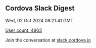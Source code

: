 ## Cordova Slack Digest
Wed, 02 Oct 2024 08:21:41 GMT

[User count: 4903](https://cordova.slack.com/)


Join the conversation at [slack.cordova.io](http://slack.cordova.io/)
